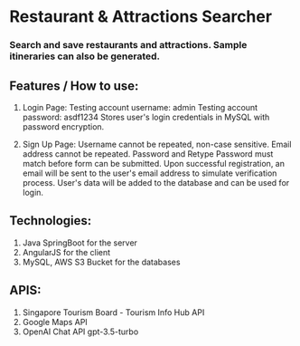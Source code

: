 # Restaurant & Attractions Searcher
### Search and save restaurants and attractions. Sample itineraries can also be generated. 

## Features / How to use:
1. Login Page: 
Testing account username: admin
Testing account password: asdf1234
Stores user's login credentials in MySQL with password encryption.

2. Sign Up Page: 
Username cannot be repeated, non-case sensitive. 
Email address cannot be repeated. 
Password and Retype Password must match before form can be submitted. 
Upon successful registration, an email will be sent to the user's email address to simulate verification process. 
User's data will be added to the database and can be used for login. 

## Technologies: 
1. Java SpringBoot for the server 
2. AngularJS for the client 
3. MySQL, AWS S3 Bucket for the databases

## APIS: 
1. Singapore Tourism Board - Tourism Info Hub API
2. Google Maps API
3. OpenAI Chat API gpt-3.5-turbo